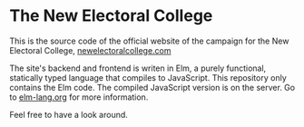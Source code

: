 # The New Electoral College
This is the source code of the official website of the campaign for the New Electoral College, [newelectoralcollege.com](https://newelectoralcollege.com)


The site's backend and frontend is writen in Elm, a purely functional, statically typed language that compiles to JavaScript. This repository only contains the Elm code. The compiled JavaScript version is on the server. Go to [elm-lang.org](https://elm-lang.org) for more information.


Feel free to have a look around.